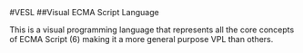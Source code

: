 
<div class="align-center">
#VESL
##Visual ECMA Script Language
</div>

This is a visual programming language that represents all the core concepts of ECMA Script (6) making it a more general 
purpose VPL than others.



